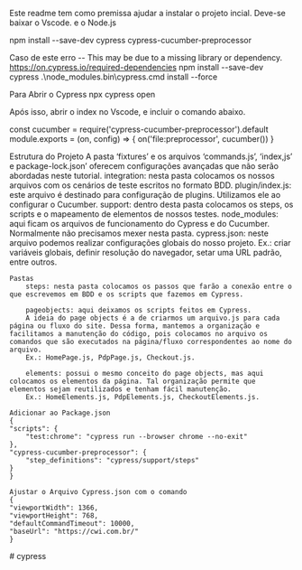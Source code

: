 Este readme tem como premissa ajudar a instalar o projeto incial.
Deve-se baixar o Vscode. e o Node.js

npm install --save-dev cypress cypress-cucumber-preprocessor


Caso de este erro -- This may be due to a missing library or dependency. https://on.cypress.io/required-dependencies
    npm install --save-dev cypress
    .\node_modules\.bin\cypress.cmd install --force

Para Abrir o Cypress
    npx cypress open


Após isso, abrir o index no Vscode, e incluir o comando abaixo.

const cucumber = require('cypress-cucumber-preprocessor').default
module.exports = (on, config) => {
  on('file:preprocessor', cucumber())
}


Estrutura do Projeto
    A pasta ‘fixtures’ e os arquivos ‘commands.js’, ‘index,js’ e package-lock.json’ oferecem configurações avançadas que não serão abordadas neste tutorial.
    integration: nesta pasta colocamos os nossos arquivos com os cenários de teste escritos no formato BDD.
    plugin/index.js: este arquivo é destinado para configuração de plugins. Utilizamos ele ao configurar o Cucumber.
    support: dentro desta pasta colocamos os steps, os scripts e o mapeamento de elementos de nossos testes.
    node_modules: aqui ficam os arquivos de funcionamento do Cypress e do Cucumber. Normalmente não precisamos mexer nesta pasta.
    cypress.json: neste arquivo podemos realizar configurações globais do nosso projeto. Ex.: criar variáveis globais, definir resolução do navegador, setar uma URL padrão, entre outros.

    Pastas
        steps: nesta pasta colocamos os passos que farão a conexão entre o que escrevemos em BDD e os scripts que fazemos em Cypress.

        pageobjects: aqui deixamos os scripts feitos em Cypress.
        A ideia do page objects é a de criarmos um arquivo.js para cada página ou fluxo do site. Dessa forma, mantemos a organização e facilitamos a manutenção do código, pois colocamos no arquivo os comandos que são executados na página/fluxo correspondentes ao nome do arquivo.
        Ex.: HomePage.js, PdpPage.js, Checkout.js.

        elements: possui o mesmo conceito do page objects, mas aqui colocamos os elementos da página. Tal organização permite que elementos sejam reutilizados e tenham fácil manutenção.
        Ex.: HomeElements.js, PdpElements.js, CheckoutElements.js.

    Adicionar ao Package.json
    {
    "scripts": {
        "test:chrome": "cypress run --browser chrome --no-exit"
    },
    "cypress-cucumber-preprocessor": {
        "step_definitions": "cypress/support/steps"
    }
    }
    
    Ajustar o Arquivo Cypress.json com o comando
    {
    "viewportWidth": 1366,
    "viewportHeight": 768,
    "defaultCommandTimeout": 10000,
    "baseUrl": "https://cwi.com.br/"
    }


#   c y p r e s s  
 